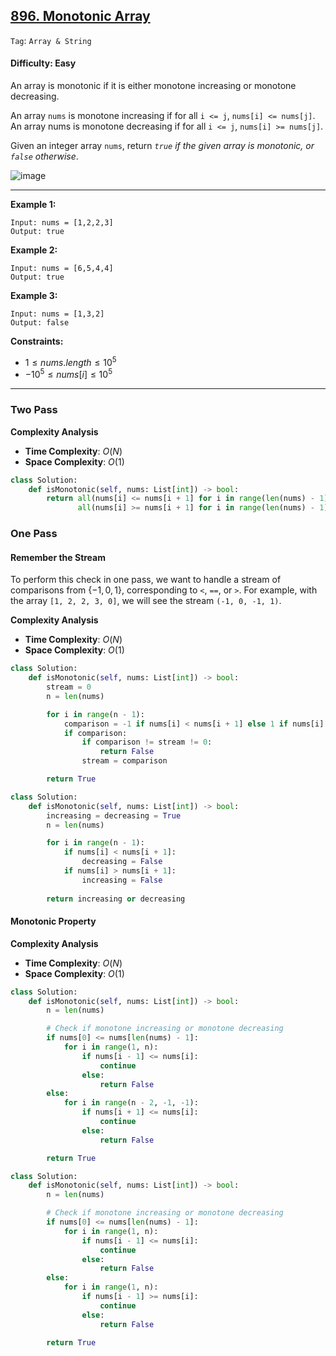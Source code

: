 ## [896. Monotonic Array](https://leetcode.com/problems/monotonic-array)

```Tag```: ```Array & String```

#### Difficulty: Easy

An array is monotonic if it is either monotone increasing or monotone decreasing.

An array ```nums``` is monotone increasing if for all ```i <= j```, ```nums[i] <= nums[j]```. An array nums is monotone decreasing if for all ```i <= j```, ```nums[i] >= nums[j]```.

Given an integer array ```nums```, return _```true``` if the given array is monotonic, or ```false``` otherwise_.

![image](https://github.com/quananhle/Python/assets/35042430/098e564e-f567-481d-b9b6-2517bbf62ba8)

---

__Example 1:__
```
Input: nums = [1,2,2,3]
Output: true
```

__Example 2:__
```
Input: nums = [6,5,4,4]
Output: true
```

__Example 3:__
```
Input: nums = [1,3,2]
Output: false
```

__Constraints:__

- $1 \le nums.length \le 10^{5}$
- $-10^{5} \le nums[i] \le 10^{5}$

---

### Two Pass

__Complexity Analysis__

- __Time Complexity__: $O(N)$
- __Space Complexity__: $O(1)$

```Python
class Solution:
    def isMonotonic(self, nums: List[int]) -> bool:
        return all(nums[i] <= nums[i + 1] for i in range(len(nums) - 1)) or \
               all(nums[i] >= nums[i + 1] for i in range(len(nums) - 1))
```

### One Pass

#### Remember the Stream

To perform this check in one pass, we want to handle a stream of comparisons from $\{-1, 0, 1\}$, corresponding to ```<```, ```==```, or ```>```. For example, with the array ```[1, 2, 2, 3, 0]```, we will see the stream ```(-1, 0, -1, 1)```.

__Complexity Analysis__

- __Time Complexity__: $O(N)$
- __Space Complexity__: $O(1)$

```Python
class Solution:
    def isMonotonic(self, nums: List[int]) -> bool:
        stream = 0
        n = len(nums)

        for i in range(n - 1):
            comparison = -1 if nums[i] < nums[i + 1] else 1 if nums[i] > nums[i + 1] else 0 
            if comparison:
                if comparison != stream != 0:
                    return False
                stream = comparison

        return True
```

```Python
class Solution:
    def isMonotonic(self, nums: List[int]) -> bool:
        increasing = decreasing = True
        n = len(nums)

        for i in range(n - 1):
            if nums[i] < nums[i + 1]:
                decreasing = False
            if nums[i] > nums[i + 1]:
                increasing = False
            
        return increasing or decreasing
```

#### Monotonic Property

__Complexity Analysis__

- __Time Complexity__: $O(N)$
- __Space Complexity__: $O(1)$

```Python
class Solution:
    def isMonotonic(self, nums: List[int]) -> bool:
        n = len(nums)

        # Check if monotone increasing or monotone decreasing
        if nums[0] <= nums[len(nums) - 1]:
            for i in range(1, n):
                if nums[i - 1] <= nums[i]:
                    continue
                else:
                    return False
        else:
            for i in range(n - 2, -1, -1):
                if nums[i + 1] <= nums[i]:
                    continue
                else:
                    return False

        return True
```

```Python
class Solution:
    def isMonotonic(self, nums: List[int]) -> bool:
        n = len(nums)

        # Check if monotone increasing or monotone decreasing
        if nums[0] <= nums[len(nums) - 1]:
            for i in range(1, n):
                if nums[i - 1] <= nums[i]:
                    continue
                else:
                    return False
        else:
            for i in range(1, n):
                if nums[i - 1] >= nums[i]:
                    continue
                else:
                    return False

        return True
```


